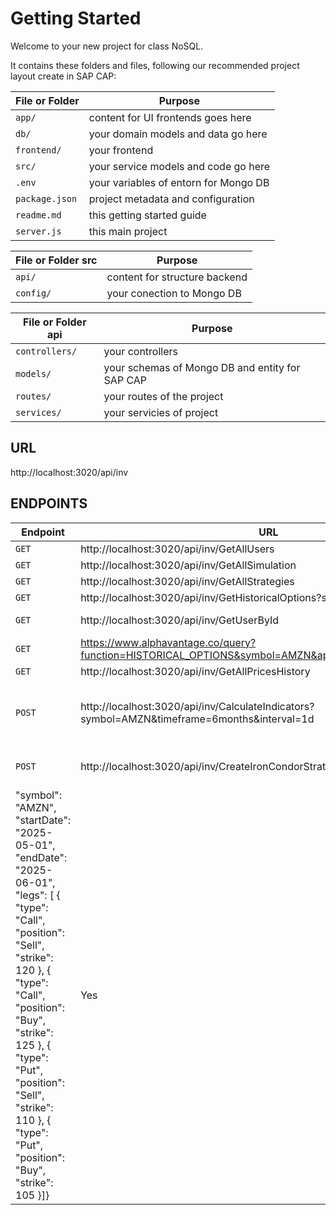 # Getting Started

Welcome to your new project for class NoSQL.

It contains these folders and files, following our recommended project layout create in SAP CAP:

File or Folder | Purpose
---------|----------
`app/` | content for UI frontends goes here
`db/` | your domain models and data go here
`frontend/` | your frontend
`src/` | your service models and code go here
`.env` | your variables of entorn for Mongo DB
`package.json` | project metadata and configuration
`readme.md` | this getting started guide
`server.js` | this main project

File or Folder src | Purpose
---------|----------
`api/` | content for structure backend
`config/` | your conection to Mongo DB

File or Folder api | Purpose
---------|----------
`controllers/` | your controllers
`models/` | your schemas of Mongo DB and entity for SAP CAP
`routes/` | your routes of the project
`services/` | your servicies of project


## URL

http://localhost:3020/api/inv

## ENDPOINTS

Endpoint | URL | Body | Use
---------|----------|---------|---------
`GET`  |  http://localhost:3020/api/inv/GetAllUsers | none | Yes
`GET`  |  http://localhost:3020/api/inv/GetAllSimulation | none | Yes
`GET`  |  http://localhost:3020/api/inv/GetAllStrategies | none | Yes
`GET`  |  http://localhost:3020/api/inv/GetHistoricalOptions?symbol=AMZN | none | No
`GET`  |  http://localhost:3020/api/inv/GetUserById | {"USER_ID": "user-001"} | Yes
`GET` | https://www.alphavantage.co/query?function=HISTORICAL_OPTIONS&symbol=AMZN&apikey=9BIPPPBV4TA9MZGE | none | No
`GET` | http://localhost:3020/api/inv/GetAllPricesHistory | none | Yes
`POST` | http://localhost:3020/api/inv/CalculateIndicators?symbol=AMZN&timeframe=6months&interval=1d | {"symbol": "AMZN","timeframe": "1months","interval": "6d", "indicators": ["RSI", "MACD"]} | Yes
`POST` | http://localhost:3020/api/inv/CreateIronCondorStrategy | {"userId": "user-001", "type": "IronCondor",
  "symbol": "AMZN", "startDate": "2025-05-01", "endDate": "2025-06-01", "legs": [ { "type": "Call", "position": "Sell", "strike": 120 }, { "type": "Call", "position": "Buy", "strike": 125 }, { "type": "Put", "position": "Sell", "strike": 110 }, { "type": "Put", "position": "Buy", "strike": 105 }]} | Yes


